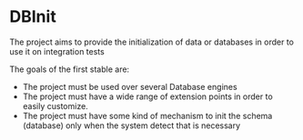 DBInit
======

The project aims to provide the initialization of data or databases in order to use it on integration tests

The  goals of the first stable are:

  * The project must be used over several Database engines
  * The project must have a wide range of extension points in order to easily customize.
  * The project must have some kind of mechanism to init the schema (database) only when the system detect that is necessary
